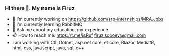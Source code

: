 ### Hi there 👋. My name is Firuz

- 🔭 I’m currently working on https://github.com/srp-internships/MRA.Jobs
- 🌱 I’m currently learning RabbitMQ
- 💬 Ask me about my education, my experience
- 📫 How to reach me: https://t.me/isRuf firuzisoboev@gmail.com
- I am working with C#, Dotnet, asp.net core, ef core, Blazor, MediatR, html, css, javascript, java, sql, c++
